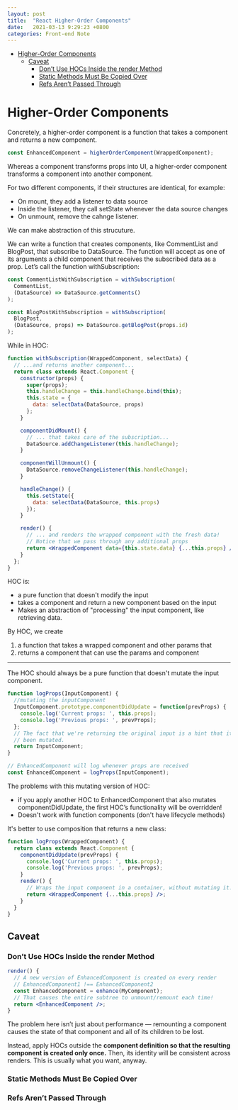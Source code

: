```yaml
---
layout: post
title:  "React Higher-Order Components"
date:   2021-03-13 9:29:23 +0800
categories: Front-end Note
---
```


<!-- TOC -->

- [Higher-Order Components](#higher-order-components)
  - [Caveat](#caveat)
    - [Don’t Use HOCs Inside the render Method](#dont-use-hocs-inside-the-render-method)
    - [Static Methods Must Be Copied Over](#static-methods-must-be-copied-over)
    - [Refs Aren’t Passed Through](#refs-arent-passed-through)

<!-- /TOC -->
# Higher-Order Components

Concretely, a higher-order component is a function that takes a component and returns a new component.

```jsx
const EnhancedComponent = higherOrderComponent(WrappedComponent);
```
Whereas a component transforms props into UI, a higher-order component transforms a component into another component.

For two different components, if their structures are identical, for example:
* On mount, they add a listener to data source
* Inside the listener, they call setState whenever the data source changes
* On unmount, remove the cahnge listener.

We can make abstraction of this strucuture.

We can write a function that creates components, like CommentList and BlogPost, that subscribe to DataSource. The function will accept as one of its arguments a child component that receives the subscribed data as a prop. Let’s call the function withSubscription:



```jsx
const CommentListWithSubscription = withSubscription(
  CommentList,
  (DataSource) => DataSource.getComments()
);

const BlogPostWithSubscription = withSubscription(
  BlogPost,
  (DataSource, props) => DataSource.getBlogPost(props.id)
);
```

While in HOC:
```jsx
function withSubscription(WrappedComponent, selectData) {
  // ...and returns another component...
  return class extends React.Component {
    constructor(props) {
      super(props);
      this.handleChange = this.handleChange.bind(this);
      this.state = {
        data: selectData(DataSource, props)
      };
    }

    componentDidMount() {
      // ... that takes care of the subscription...
      DataSource.addChangeListener(this.handleChange);
    }

    componentWillUnmount() {
      DataSource.removeChangeListener(this.handleChange);
    }

    handleChange() {
      this.setState({
        data: selectData(DataSource, this.props)
      });
    }

    render() {
      // ... and renders the wrapped component with the fresh data!
      // Notice that we pass through any additional props
      return <WrappedComponent data={this.state.data} {...this.props} />;
    }
  };
}
```
HOC is:
* a pure function that doesn't modify the input
* takes a component and return a new component based on the input
* Makes an abstraction of "processing" the input component, like retrieving data.

By HOC, we create 
1. a function that takes a wrapped component and other params that
2. returns a component that can use the params and component
___
The HOC should always be a pure function that doesn't mutate the input component.
```jsx
function logProps(InputComponent) {
  //mutating the inputComponent
  InputComponent.prototype.componentDidUpdate = function(prevProps) {
    console.log('Current props: ', this.props);
    console.log('Previous props: ', prevProps);
  };
  // The fact that we're returning the original input is a hint that it has
  // been mutated.
  return InputComponent;
}

// EnhancedComponent will log whenever props are received
const EnhancedComponent = logProps(InputComponent);
```
The problems with this mutating version of HOC:
*  if you apply another HOC to EnhancedComponent that also mutates componentDidUpdate, the first HOC’s functionality will be overridden! 
*  Doesn't work with function components (don't have lifecycle methods)

It's better to use composition that returns a new class:
```jsx
function logProps(WrappedComponent) {
  return class extends React.Component {
    componentDidUpdate(prevProps) {
      console.log('Current props: ', this.props);
      console.log('Previous props: ', prevProps);
    }
    render() {
      // Wraps the input component in a container, without mutating it. Good!
      return <WrappedComponent {...this.props} />;
    }
  }
}
```

## Caveat
### Don’t Use HOCs Inside the render Method
```jsx
render() {
  // A new version of EnhancedComponent is created on every render
  // EnhancedComponent1 !== EnhancedComponent2
  const EnhancedComponent = enhance(MyComponent);
  // That causes the entire subtree to unmount/remount each time!
  return <EnhancedComponent />;
}
```

The problem here isn’t just about performance — remounting a component causes the state of that component and all of its children to be lost.

Instead, apply HOCs outside the **component definition so that the resulting component is created only once.** Then, its identity will be consistent across renders. This is usually what you want, anyway.

### Static Methods Must Be Copied Over


### Refs Aren’t Passed Through